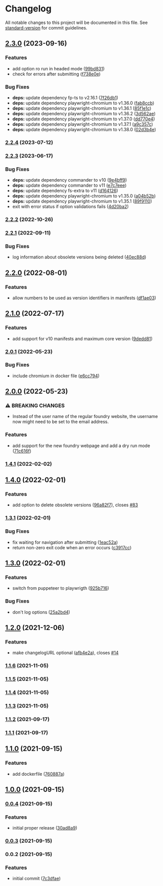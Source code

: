 # Changelog

All notable changes to this project will be documented in this file. See [standard-version](https://github.com/conventional-changelog/standard-version) for commit guidelines.

## [2.3.0](https://github.com/ghost-fvtt/foundry-publish/compare/v2.2.4...v2.3.0) (2023-09-16)


### Features

* add option ro run in headed mode ([99bd831](https://github.com/ghost-fvtt/foundry-publish/commit/99bd831a2896056252d357a126a6920c34cb4172))
* check for errors after submitting ([f738e0e](https://github.com/ghost-fvtt/foundry-publish/commit/f738e0e4e42ac3857b1cadd281680c086ab2b3ae))


### Bug Fixes

* **deps:** update dependency fp-ts to v2.16.1 ([7f26db1](https://github.com/ghost-fvtt/foundry-publish/commit/7f26db1cfa58cd2af24f372ce8ff6c2622dd9529))
* **deps:** update dependency playwright-chromium to v1.36.0 ([fab8ccb](https://github.com/ghost-fvtt/foundry-publish/commit/fab8ccb4f258cb4f7cc313868add9d8def65bee4))
* **deps:** update dependency playwright-chromium to v1.36.1 ([85f1e1c](https://github.com/ghost-fvtt/foundry-publish/commit/85f1e1c77f78c79cfa973b222196c3db9fec81fc))
* **deps:** update dependency playwright-chromium to v1.36.2 ([3d562ae](https://github.com/ghost-fvtt/foundry-publish/commit/3d562aecee67b1a858dc7b8489cdfa1cee587b64))
* **deps:** update dependency playwright-chromium to v1.37.0 ([dd770e4](https://github.com/ghost-fvtt/foundry-publish/commit/dd770e4ed29e47cbc0f943e20edc8b23e7830c7a))
* **deps:** update dependency playwright-chromium to v1.37.1 ([a9c357c](https://github.com/ghost-fvtt/foundry-publish/commit/a9c357c77e9ab864d5b5464d5103828fd6a28384))
* **deps:** update dependency playwright-chromium to v1.38.0 ([02d3b4e](https://github.com/ghost-fvtt/foundry-publish/commit/02d3b4e620173b4146fd2f21546ded626c593d57))

### [2.2.4](https://github.com/ghost-fvtt/foundry-publish/compare/v2.2.3...v2.2.4) (2023-07-12)

### [2.2.3](https://github.com/ghost-fvtt/foundry-publish/compare/v2.2.2...v2.2.3) (2023-06-17)


### Bug Fixes

* **deps:** update dependency commander to v10 ([9e4bff9](https://github.com/ghost-fvtt/foundry-publish/commit/9e4bff987e01ba52a1fefa6abb8b3ecf5d6250cd))
* **deps:** update dependency commander to v11 ([e7c7eee](https://github.com/ghost-fvtt/foundry-publish/commit/e7c7eee029772de76233016596da09c28d38a97b))
* **deps:** update dependency fs-extra to v11 ([d164126](https://github.com/ghost-fvtt/foundry-publish/commit/d164126c270195d713ed9c67fce4de07e0f18811))
* **deps:** update dependency playwright-chromium to v1.35.0 ([a04b52b](https://github.com/ghost-fvtt/foundry-publish/commit/a04b52bba8a38b19eac7f3fb68a9c8f08d1cda83))
* **deps:** update dependency playwright-chromium to v1.35.1 ([89f9110](https://github.com/ghost-fvtt/foundry-publish/commit/89f9110a9cf46bc33064ea0d83d7af7fc57d496b))
* exit with error status if option validations fails ([4d20ba2](https://github.com/ghost-fvtt/foundry-publish/commit/4d20ba2255397c04f6c44dc9037b3cefd9b693d1))

### [2.2.2](https://github.com/ghost-fvtt/foundry-publish/compare/v2.2.1...v2.2.2) (2022-10-26)

### [2.2.1](https://github.com/ghost-fvtt/foundry-publish/compare/v2.2.0...v2.2.1) (2022-09-11)


### Bug Fixes

* log information about obsolete versions being deleted ([40ec88d](https://github.com/ghost-fvtt/foundry-publish/commit/40ec88d221e08eef2979e6ea2dc69cd56788a6f8))

## [2.2.0](https://github.com/ghost-fvtt/foundry-publish/compare/v2.1.0...v2.2.0) (2022-08-01)


### Features

* allow numbers to be used as version identifiers in manifests ([df1ae03](https://github.com/ghost-fvtt/foundry-publish/commit/df1ae030c0c2ff72fc2fdbe4c3455259ce218bdf))

## [2.1.0](https://github.com/ghost-fvtt/foundry-publish/compare/v2.0.1...v2.1.0) (2022-07-17)


### Features

* add support for v10 manifests and maximum core version ([9dedd81](https://github.com/ghost-fvtt/foundry-publish/commit/9dedd818855a709fb3ea9ae46622a8420881dd0a))

### [2.0.1](https://github.com/ghost-fvtt/foundry-publish/compare/v2.0.0...v2.0.1) (2022-05-23)


### Bug Fixes

* include chromium in docker file ([e6cc794](https://github.com/ghost-fvtt/foundry-publish/commit/e6cc794332f17232243525ba1df8cd84c037da3d))

## [2.0.0](https://github.com/ghost-fvtt/foundry-publish/compare/v1.4.1...v2.0.0) (2022-05-23)


### ⚠ BREAKING CHANGES

* Instead of the user name of the regular foundry website, the username now might need to be set to
the email address.

### Features

* add support for the new foundry webpage and add a dry run mode ([71c616f](https://github.com/ghost-fvtt/foundry-publish/commit/71c616f5e73bc41475808f67f5613c13618f4960))

### [1.4.1](https://github.com/ghost-fvtt/foundry-publish/compare/v1.4.0...v1.4.1) (2022-02-02)

## [1.4.0](https://github.com/ghost-fvtt/foundry-publish/compare/v1.3.1...v1.4.0) (2022-02-01)


### Features

* add option to delete obsolete versions ([96a82f7](https://github.com/ghost-fvtt/foundry-publish/commit/96a82f73e6f76dbd0c05a1f239bd824919a594cd)), closes [#83](https://github.com/ghost-fvtt/foundry-publish/issues/83)

### [1.3.1](https://github.com/ghost-fvtt/foundry-publish/compare/v1.3.0...v1.3.1) (2022-02-01)


### Bug Fixes

* fix waiting for navigation after submitting ([1eac52a](https://github.com/ghost-fvtt/foundry-publish/commit/1eac52ab610bd7a3f39589d8d6561a4ec8f5adf9))
* return non-zero exit code when an error occurs ([c3917cc](https://github.com/ghost-fvtt/foundry-publish/commit/c3917cc3d09efa6ddfb978d658e5affacf00a43a))

## [1.3.0](https://github.com/ghost-fvtt/foundry-publish/compare/v1.2.0...v1.3.0) (2022-02-01)


### Features

* switch from puppeteer to playwrigth ([925b716](https://github.com/ghost-fvtt/foundry-publish/commit/925b716f33ee944832b5962b20a83ca5fb3f1bcf))


### Bug Fixes

* don't log options ([25a2bd4](https://github.com/ghost-fvtt/foundry-publish/commit/25a2bd4ad46ff38b4e9f23db0fca6c90165a5629))

## [1.2.0](https://github.com/ghost-fvtt/foundry-publish/compare/v1.1.6...v1.2.0) (2021-12-06)


### Features

* make changelogURL optional ([afb4e2a](https://github.com/ghost-fvtt/foundry-publish/commit/afb4e2a60abe5fa5aea0180c245d1874aeb4ab1d)), closes [#14](https://github.com/ghost-fvtt/foundry-publish/issues/14)

### [1.1.6](https://github.com/ghost-fvtt/foundry-publish/compare/v1.1.5...v1.1.6) (2021-11-05)

### [1.1.5](https://github.com/ghost-fvtt/foundry-publish/compare/v1.1.4...v1.1.5) (2021-11-05)

### [1.1.4](https://github.com/ghost-fvtt/foundry-publish/compare/v1.1.3...v1.1.4) (2021-11-05)

### [1.1.3](https://github.com/ghost-fvtt/foundry-publish/compare/v1.1.2...v1.1.3) (2021-11-05)

### [1.1.2](https://github.com/ghost-fvtt/foundry-publish/compare/v1.1.1...v1.1.2) (2021-09-17)

### [1.1.1](https://github.com/ghost-fvtt/foundry-publish/compare/v1.1.0...v1.1.1) (2021-09-17)

## [1.1.0](https://github.com/ghost-fvtt/foundry-publish/compare/v1.0.0...v1.1.0) (2021-09-15)


### Features

* add dockerfile ([760887a](https://github.com/ghost-fvtt/foundry-publish/commit/760887afd537df003a126bd562a3c44a6874d15f))

## [1.0.0](https://github.com/ghost-fvtt/foundry-publish/compare/v0.0.4...v1.0.0) (2021-09-15)

### [0.0.4](https://github.com/ghost-fvtt/foundry-publish/compare/v0.0.3...v0.0.4) (2021-09-15)


### Features

* initial proper release ([30ad8a9](https://github.com/ghost-fvtt/foundry-publish/commit/30ad8a9460826359d69add70d7f7e68cd3ad76d6))

### [0.0.3](https://github.com/ghost-fvtt/foundry-publish/compare/v0.0.2...v0.0.3) (2021-09-15)

### 0.0.2 (2021-09-15)


### Features

* initial commit ([7c3dfae](https://github.com/ghost-fvtt/foundry-publish/commit/7c3dfaea500502864efcfcc9359cea445dda063b))
